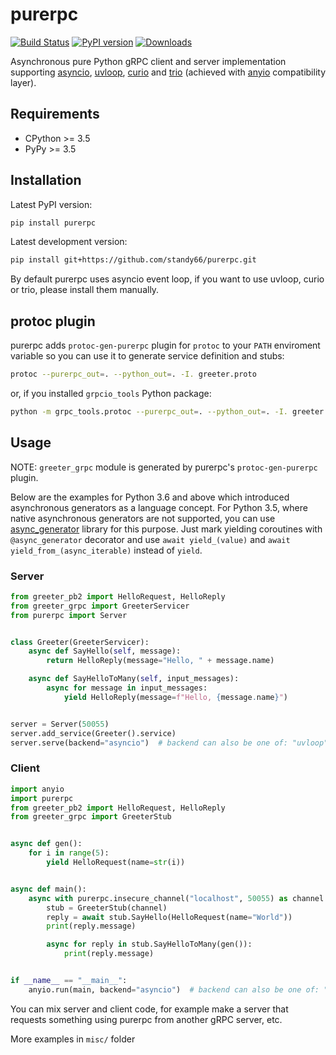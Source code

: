 # purerpc

[![Build Status](https://img.shields.io/travis/standy66/purerpc.svg?style=flat)](https://travis-ci.org/standy66/purerpc)
[![PyPI version](https://img.shields.io/pypi/v/purerpc.svg?style=flat)](https://pypi.org/project/purerpc/)
[![Downloads](https://pepy.tech/badge/purerpc/month)](https://pepy.tech/project/purerpc)

Asynchronous pure Python gRPC client and server implementation supporting
[asyncio](https://docs.python.org/3/library/asyncio.html),
[uvloop](https://github.com/MagicStack/uvloop),
[curio](https://github.com/dabeaz/curio) and
[trio](https://github.com/python-trio/trio) (achieved with [anyio](https://github.com/agronholm/anyio) compatibility layer).

## Requirements

* CPython >= 3.5
* PyPy >= 3.5

## Installation

Latest PyPI version:

```bash
pip install purerpc
```

Latest development version:

```bash
pip install git+https://github.com/standy66/purerpc.git
```

By default purerpc uses asyncio event loop, if you want to use uvloop, curio or trio, please install them manually.

## protoc plugin

purerpc adds `protoc-gen-purerpc` plugin for `protoc` to your `PATH` enviroment variable
so you can use it to generate service definition and stubs: 

```bash
protoc --purerpc_out=. --python_out=. -I. greeter.proto
```

or, if you installed `grpcio_tools` Python package:

```bash
python -m grpc_tools.protoc --purerpc_out=. --python_out=. -I. greeter.proto
```

## Usage

NOTE: `greeter_grpc` module is generated by purerpc's `protoc-gen-purerpc` plugin.

Below are the examples for Python 3.6 and above which introduced asynchronous generators as a language concept.
For Python 3.5, where native asynchronous generators are not supported, you can use [async_generator](https://github.com/python-trio/async_generator) library for this purpose.
Just mark yielding coroutines with `@async_generator` decorator and use `await yield_(value)` and `await yield_from_(async_iterable)` instead of `yield`.

### Server

```python
from greeter_pb2 import HelloRequest, HelloReply
from greeter_grpc import GreeterServicer
from purerpc import Server


class Greeter(GreeterServicer):
    async def SayHello(self, message):
        return HelloReply(message="Hello, " + message.name)

    async def SayHelloToMany(self, input_messages):
        async for message in input_messages:
            yield HelloReply(message=f"Hello, {message.name}")


server = Server(50055)
server.add_service(Greeter().service)
server.serve(backend="asyncio")  # backend can also be one of: "uvloop", "curio", "trio"
```

### Client

```python
import anyio
import purerpc
from greeter_pb2 import HelloRequest, HelloReply
from greeter_grpc import GreeterStub


async def gen():
    for i in range(5):
        yield HelloRequest(name=str(i))


async def main():
    async with purerpc.insecure_channel("localhost", 50055) as channel:
        stub = GreeterStub(channel)
        reply = await stub.SayHello(HelloRequest(name="World"))
        print(reply.message)

        async for reply in stub.SayHelloToMany(gen()):
            print(reply.message)


if __name__ == "__main__":
    anyio.run(main, backend="asyncio")  # backend can also be one of: "uvloop", "curio", "trio"
```

You can mix server and client code, for example make a server that requests something using purerpc from another gRPC server, etc.

More examples in `misc/` folder
